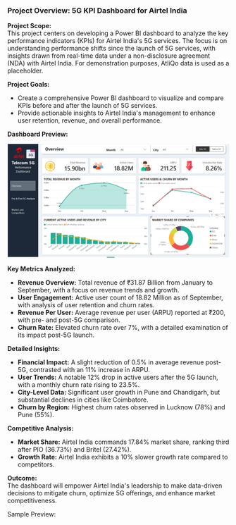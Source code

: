 ### Project Overview: 5G KPI Dashboard for Airtel India

**Project Scope:**  
This project centers on developing a Power BI dashboard to analyze the key performance indicators (KPIs) for Airtel India's 5G services. The focus is on understanding performance shifts since the launch of 5G services, with insights drawn from real-time data under a non-disclosure agreement (NDA) with Airtel India. For demonstration purposes, AtliQo data is used as a placeholder.

**Project Goals:**  
- Create a comprehensive Power BI dashboard to visualize and compare KPIs before and after the launch of 5G services.
- Provide actionable insights to Airtel India's management to enhance user retention, revenue, and overall performance.

**Dashboard Preview:**

![Dashboard Preview](Dashboard.png)

**Key Metrics Analyzed:**  
- **Revenue Overview:** Total revenue of ₹31.87 Billion from January to September, with a focus on revenue trends and growth.
- **User Engagement:** Active user count of 18.82 Million as of September, with analysis of user retention and churn rates.
- **Revenue Per User:** Average revenue per user (ARPU) reported at ₹200, with pre- and post-5G comparison.
- **Churn Rate:** Elevated churn rate over 7%, with a detailed examination of its impact post-5G launch.

**Detailed Insights:**  
- **Financial Impact:** A slight reduction of 0.5% in average revenue post-5G, contrasted with an 11% increase in ARPU.
- **User Trends:** A notable 12% drop in active users after the 5G launch, with a monthly churn rate rising to 23.5%.
- **City-Level Data:** Significant user growth in Pune and Chandigarh, but substantial declines in cities like Coimbatore.
- **Churn by Region:** Highest churn rates observed in Lucknow (78%) and Pune (55%).

**Competitive Analysis:**  
- **Market Share:** Airtel India commands 17.84% market share, ranking third after PIO (36.73%) and Britel (27.42%).
- **Growth Rate:** Airtel India exhibits a 10% slower growth rate compared to competitors.

**Outcome:**  
The dashboard will empower Airtel India's leadership to make data-driven decisions to mitigate churn, optimize 5G offerings, and enhance market competitiveness.

Sample Preview:


